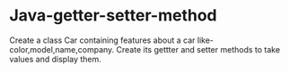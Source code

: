 # Java-getter-setter-method
Create a class Car containing features about a car like-color,model,name,company. Create its gettter and setter methods to take values and display them.
